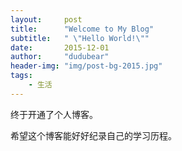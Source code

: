 ```yaml
---
layout:     post
title:      "Welcome to My Blog"
subtitle:   " \"Hello World!\""
date:       2015-12-01
author:     "dudubear"
header-img: "img/post-bg-2015.jpg"
tags:
    - 生活
---
```



终于开通了个人博客。

希望这个博客能好好纪录自己的学习历程。






